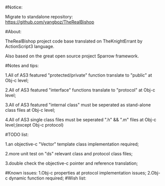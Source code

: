 #Notice:

Migrate to standalone repository: https://github.com/yangboz/TheRealBishop

#About:

TheRealBishop project code base translated on TheKnightErrant by ActionScript3 language.

Also based on the great open source project Sparrow framework.

#Notes and tips:

1.All of AS3 featured "protected/private" function translate to "public" at Obj-c level;

2.All of AS3 featured "interface" functions translate to "protocol" at Obj-c level;

3.All of AS3 featured "internal class" must be seperated as stand-alone class files at Obj-c level;

4.All of AS3 single class files must be seperated ".h" && ".m" files at Obj-c level;(except Obj-c protocol)

#TODO list:

1.an objective-c "Vector" template class implementation required;

2.more unit test on "ds" relevant class and protocol class files;

3.double check the objective-c pointer and reference translation;


#Known issues:
1.Obj-c properties at protocol implementation issues;
2.Obj-c dynamic function required;
#Wish list:

